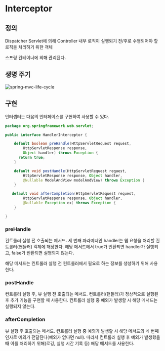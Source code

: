 # Interceptor

## 정의

Dispatcher Servlet에 의해 Controller 내부 로직이 실행되기 전/후로 수행되어야 할 로직을 처리하기 위한 객체

스프링 컨테이너에 의해 관리된다.

## 생명 주기

![spring-mvc-life-cycle](https://user-images.githubusercontent.com/59721541/154718308-3415c3c6-424d-4700-87c0-20cdebf95f44.png)

## 구현

인터셉터는 다음의 인터페이스를 구현하여 사용할 수 있다.

```java
package org.springframework.web.servlet;

public interface HandlerInterceptor {

	default boolean preHandle(HttpServletRequest request,
		HttpServletResponse response,
		Object handler) throws Exception {
      return true;
	}

	default void postHandle(HttpServletRequest request,
		HttpServletResponse response, Object handler,
		@Nullable ModelAndView modelAndView) throws Exception {
	}

   default void afterCompletion(HttpServletRequest request,
		HttpServletResponse response, Object handler,
		@Nullable Exception ex) throws Exception {
	}

}
```

### preHandle

컨트롤러 실행 전 호출되는 메서드. 세 번째 파라미터인 handler는 웹 요청을 처리할 컨트롤러(핸들러) 객체에 해당한다. 해당 메서드에서 true가 반환되면 handler가 실행되고, false가 반환되면 실행되지 않는다.

해당 메서드는 컨트롤러 실행 전 컨트롤러에서 필요로 하는 정보를 생성하기 위해 사용한다.

### postHandle

컨트롤러 실행 후, 뷰 실행 전 호출되는 메서드. 컨트롤러(핸들러)가 정상적으로 실행된 후 추가 기능을 구현할 때 사용한다. 컨트롤러 실행 중 예외가 발생할 시 해당 메서드는 실행되지 않는다.

### afterCompletion

뷰 실행 후 호출되는 메서드. 컨트롤러 실행 중 예외가 발생할 시 해당 메서드의 네 번째 인자로 예외가 전달된다(예외가 없다면 null). 따라서 컨트롤러 실행 후 예외가 발생했을 때 이를 처리하기 위해(로깅, 실행 시간 기록 등) 해당 메서드를 사용한다.
